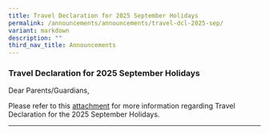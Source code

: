 ```yaml
---
title: Travel Declaration for 2025 September Holidays
permalink: /announcements/announcements/travel-dcl-2025-sep/
variant: markdown
description: ""
third_nav_title: Announcements
---
```

### Travel Declaration for 2025 September Holidays

Dear Parents/Guardians,

Please refer to this [attachment](/files/Announcements/SSS_Hardcopy_Ltr_to_Parents_n_Guardians_Not_Using_PG_2024_September_Hols.pdf) for more information regarding Travel Declaration for the 2025 September Holidays. 

<hr>